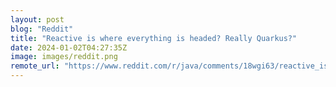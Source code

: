 ```yaml
---
layout: post
blog: "Reddit"
title: "Reactive is where everything is headed? Really Quarkus?"
date: 2024-01-02T04:27:35Z
image: images/reddit.png
remote_url: "https://www.reddit.com/r/java/comments/18wgi63/reactive_is_where_everything_is_headed_really/"
---
```

